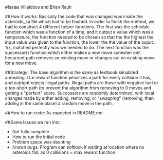 #Isaias Villalobos and Brian Rauh

##How it works:
Basically the code that was changed was inside the asteroids_sa file which had to be finshed.
In order to finish the method, we had to construct 4 different helper functions.
The first was the schedule function which was a function of a time, and it output a value
which was a temperature, the function needed to be chosen so that the the highest the input value
was given to the function, the lower the the value of the ouput. 1/x, matched perfectly was we needed to do.
The next function was the successor() function which either makes a new move somwher eint hecurrent path removes an existing move or changes out an existing move for a new move.

##Strategy:
The base algorithm is the same as textbook simulated annealing. Our reward function penalizes a path for every collision it has, and outright rejects illegal paths. Illegal paths are those with negative fuel or a too-short path (to prevent the algorithm from removing to 0 moves and getting a "perfect" score. Successors are randomly determined, with local changes made by either adding, removing, or "swapping" (removing, then adding in the same place) a random move in the path. 

##How to run code:
As expected in README.md

##Some Issues we ran into:
- Not fully complete
- How to run the initial code
- Problem space was daunting
- Known bugs: Program can softlock if waiting at location where no asteroids fall, as 0 collisions = max reward function
